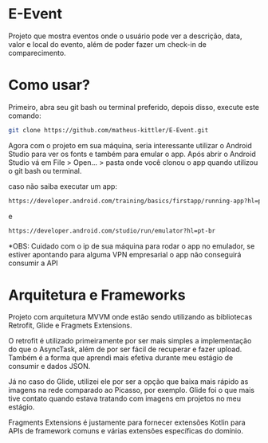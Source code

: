 # E-Event

Projeto que mostra eventos onde o usuário pode ver a descrição, data, valor e local do evento, além de poder fazer um check-in de comparecimento.

# Como usar?

Primeiro, abra seu git bash ou terminal preferido, depois disso, execute este comando:

```bash
git clone https://github.com/matheus-kittler/E-Event.git
```


Agora com o projeto em sua máquina, seria interessante utilizar o Android Studio para ver os fonts e também para emular o app.
Após abrir o Android Studio vá em File > Open... > pasta onde você clonou o app quando utilizou o git bash ou terminal.

caso não saiba executar um app:

```bash
https://developer.android.com/training/basics/firstapp/running-app?hl=pt-br
```
e
```bash
https://developer.android.com/studio/run/emulator?hl=pt-br
```
*OBS: Cuidado com o ip de sua máquina para rodar o app no emulador, se estiver apontando para alguma VPN empresarial o app não conseguirá consumir a API

# Arquitetura e Frameworks

Projeto com arquitetura MVVM onde estão sendo utilizando as bibliotecas Retrofit, Glide e Fragmets Extensions.

O retrofit é utilizado primeiramente por ser mais simples a implementação do que o AsyncTask, além de por ser fácil de recuperar e fazer upload.
Também é a forma que aprendi mais efetiva durante meu estágio de consumir e dados JSON.

Já no caso do Glide, utilizei ele por ser a opção que baixa mais rápido as imagens na rede comparado ao Picasso, por exemplo.
Glide foi o que mais tive contato quando estava tratando com imagens em projetos no meu estágio.

Fragments Extensions é justamente para fornecer extensões Kotlin para APIs de framework comuns e várias extensões específicas do domínio.
